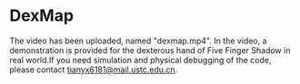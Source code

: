 # DexMap
The video has been uploaded, named "dexmap.mp4". In the video, a demonstration is provided for the dexterous hand of Five Finger Shadow in real world.If you need simulation and physical debugging of the code, please contact tianyx6181@mail.ustc.edu.cn.
